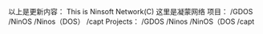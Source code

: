 



以上是更新内容：
This is Ninsoft Network(C)
这里是凝蒙网络
项目：
/GDOS
/NinOS
/Ninos（DOS）
/capt
Projects：
/GDOS
/Ninos
/NinOS（DOS
/capt
